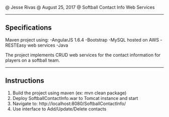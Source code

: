 @ Jesse Rivas
@ August 25, 2017
@ Softball Contact Info Web Services

--------------
Specifications
--------------
Maven project using:
	-AngularJS 1.6.4
	-Bootstrap
	-MySQL hosted on AWS
	-RESTEasy web services
	-Java
	
The project implements CRUD web services for the contact information
for players on a softball team.

------------
Instructions
------------
1) Build the project using maven (ex: mvn clean package)
2) Deploy SoftballContactInfo.war to Tomcat instance and start
3) Navigate to: http://localhost:8080/SoftballContactInfo/
4) Use interface to Add/Update/Delete contacts